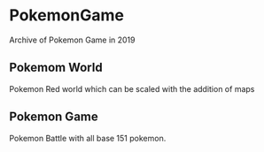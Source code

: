# PokemonGame
Archive of Pokemon Game in 2019

## Pokemom World
Pokemon Red world which can be scaled with the addition of maps

## Pokemon Game
Pokemon Battle with all base 151 pokemon.
